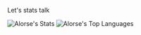 Let's stats talk

![Alorse's Stats](https://github-readme-stats.vercel.app/api?username=Alorse&theme=dark&show_icons=true&hide_border=false&count_private=true) ![Alorse's Top Languages](https://github-readme-stats.vercel.app/api/top-langs/?username=Alorse&theme=dark&show_icons=true&hide_border=false&layout=compact)

<!---
Alorse/Alorse is a ✨ special ✨ repository because its `README.md` (this file) appears on your GitHub profile.
You can click the Preview link to take a look at your changes.
--->
